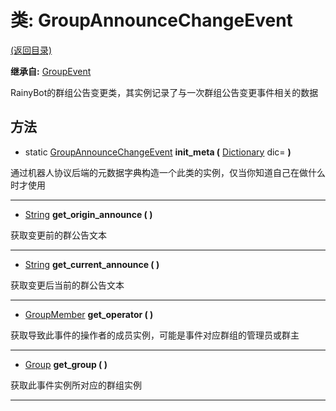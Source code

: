 # 类: GroupAnnounceChangeEvent  
[(返回目录)](README.md)  
  
**继承自:** [GroupEvent](GroupEvent.md)  
  
RainyBot的群组公告变更类，其实例记录了与一次群组公告变更事件相关的数据  
  
## 方法 
  
- static [GroupAnnounceChangeEvent](GroupAnnounceChangeEvent.md) **init_meta (** [Dictionary](https://docs.godotengine.org/en/latest/classes/class_dictionary.html) dic= **)**  
  
通过机器人协议后端的元数据字典构造一个此类的实例，仅当你知道自己在做什么时才使用  
  
---  
  
-  [String](https://docs.godotengine.org/en/latest/classes/class_string.html) **get_origin_announce ( )**  
  
获取变更前的群公告文本  
  
---  
  
-  [String](https://docs.godotengine.org/en/latest/classes/class_string.html) **get_current_announce ( )**  
  
获取变更后当前的群公告文本  
  
---  
  
-  [GroupMember](GroupMember.md) **get_operator ( )**  
  
获取导致此事件的操作者的成员实例，可能是事件对应群组的管理员或群主  
  
---  
  
-  [Group](Group.md) **get_group ( )**  
  
获取此事件实例所对应的群组实例  
  
---  
  

